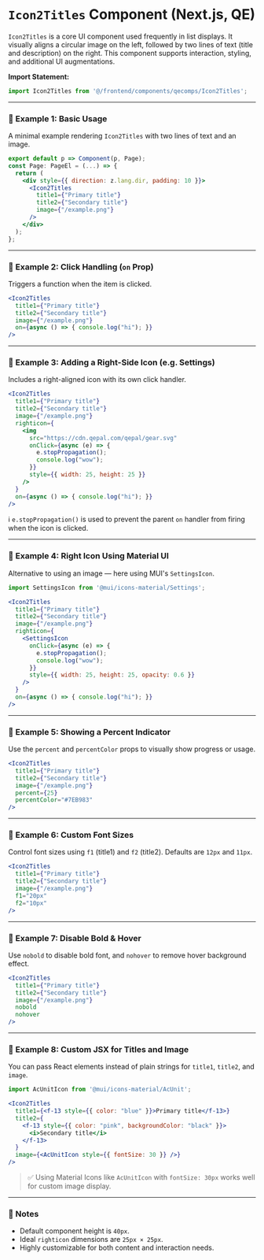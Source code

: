 
# `Icon2Titles` Component (Next.js, QE)

`Icon2Titles` is a core UI component used frequently in list displays. It visually aligns a circular image on the left, followed by two lines of text (title and description) on the right. This component supports interaction, styling, and additional UI augmentations.

**Import Statement:**
```js
import Icon2Titles from '@/frontend/components/qecomps/Icon2Titles';
```

---

### 📌 Example 1: Basic Usage
A minimal example rendering `Icon2Titles` with two lines of text and an image.
```jsx
export default p => Component(p, Page);
const Page: PageEl = (...) => {
  return (
    <div style={{ direction: z.lang.dir, padding: 10 }}>
      <Icon2Titles
        title1={"Primary title"}
        title2={"Secondary title"}
        image={"/example.png"}
      />
    </div>
  );
};
```

---

### 📌 Example 2: Click Handling (`on` Prop)
Triggers a function when the item is clicked.
```jsx
<Icon2Titles
  title1={"Primary title"}
  title2={"Secondary title"}
  image={"/example.png"}
  on={async () => { console.log("hi"); }}
/>
```

---

### 📌 Example 3: Adding a Right-Side Icon (e.g. Settings)
Includes a right-aligned icon with its own click handler.

```jsx
<Icon2Titles
  title1={"Primary title"}
  title2={"Secondary title"}
  image={"/example.png"}
  righticon={
    <img
      src="https://cdn.qepal.com/qepal/gear.svg"
      onClick={async (e) => {
        e.stopPropagation();
        console.log("wow");
      }}
      style={{ width: 25, height: 25 }}
    />
  }
  on={async () => { console.log("hi"); }}
/>
```

ℹ️ `e.stopPropagation()` is used to prevent the parent `on` handler from firing when the icon is clicked.

---

### 📌 Example 4: Right Icon Using Material UI
Alternative to using an image — here using MUI's `SettingsIcon`.

```jsx
import SettingsIcon from '@mui/icons-material/Settings';

<Icon2Titles
  title1={"Primary title"}
  title2={"Secondary title"}
  image={"/example.png"}
  righticon={
    <SettingsIcon
      onClick={async (e) => {
        e.stopPropagation();
        console.log("wow");
      }}
      style={{ width: 25, height: 25, opacity: 0.6 }}
    />
  }
  on={async () => { console.log("hi"); }}
/>
```

---

### 📌 Example 5: Showing a Percent Indicator
Use the `percent` and `percentColor` props to visually show progress or usage.

```jsx
<Icon2Titles
  title1={"Primary title"}
  title2={"Secondary title"}
  image={"/example.png"}
  percent={25}
  percentColor="#7EB983"
/>
```

---

### 📌 Example 6: Custom Font Sizes
Control font sizes using `f1` (title1) and `f2` (title2). Defaults are `12px` and `11px`.

```jsx
<Icon2Titles
  title1={"Primary title"}
  title2={"Secondary title"}
  image={"/example.png"}
  f1="20px"
  f2="10px"
/>
```

---

### 📌 Example 7: Disable Bold & Hover
Use `nobold` to disable bold font, and `nohover` to remove hover background effect.

```jsx
<Icon2Titles
  title1={"Primary title"}
  title2={"Secondary title"}
  image={"/example.png"}
  nobold
  nohover
/>
```

---

### 📌 Example 8: Custom JSX for Titles and Image
You can pass React elements instead of plain strings for `title1`, `title2`, and `image`.

```jsx
import AcUnitIcon from '@mui/icons-material/AcUnit';

<Icon2Titles
  title1={<f-13 style={{ color: "blue" }}>Primary title</f-13>}
  title2={
    <f-13 style={{ color: "pink", backgroundColor: "black" }}>
      <i>Secondary title</i>
    </f-13>
  }
  image={<AcUnitIcon style={{ fontSize: 30 }} />}
/>
```

> ✅ Using Material Icons like `AcUnitIcon` with `fontSize: 30px` works well for custom image display.

---

### 📝 Notes
- Default component height is `40px`.
- Ideal `righticon` dimensions are `25px × 25px`.
- Highly customizable for both content and interaction needs.
